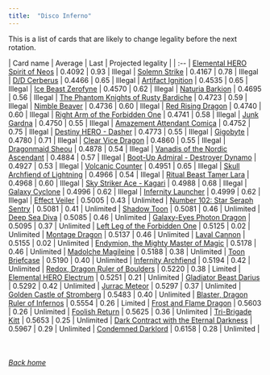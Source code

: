 ```yaml
---
title:  "Disco Inferno"
---
```


This is a list of cards that are likely to change legality before the next rotation.

| Card name | Average | Last | Projected legality |
| :-- |
[Elemental HERO Spirit of Neos](https://db.ygoprodeck.com/card/?search=Elemental%20HERO%20Spirit%20of%20Neos) | 0.4092 | 0.93 | Illegal |
[Solemn Strike](https://db.ygoprodeck.com/card/?search=Solemn%20Strike) | 0.4167 | 0.78 | Illegal |
[D/D Cerberus](https://db.ygoprodeck.com/card/?search=D/D%20Cerberus) | 0.4466 | 0.65 | Illegal |
[Artifact Ignition](https://db.ygoprodeck.com/card/?search=Artifact%20Ignition) | 0.4535 | 0.65 | Illegal |
[Ice Beast Zerofyne](https://db.ygoprodeck.com/card/?search=Ice%20Beast%20Zerofyne) | 0.4570 | 0.62 | Illegal |
[Naturia Barkion](https://db.ygoprodeck.com/card/?search=Naturia%20Barkion) | 0.4695 | 0.56 | Illegal |
[The Phantom Knights of Rusty Bardiche](https://db.ygoprodeck.com/card/?search=The%20Phantom%20Knights%20of%20Rusty%20Bardiche) | 0.4723 | 0.59 | Illegal |
[Nimble Beaver](https://db.ygoprodeck.com/card/?search=Nimble%20Beaver) | 0.4736 | 0.60 | Illegal |
[Red Rising Dragon](https://db.ygoprodeck.com/card/?search=Red%20Rising%20Dragon) | 0.4740 | 0.60 | Illegal |
[Right Arm of the Forbidden One](https://db.ygoprodeck.com/card/?search=Right%20Arm%20of%20the%20Forbidden%20One) | 0.4741 | 0.58 | Illegal |
[Junk Gardna](https://db.ygoprodeck.com/card/?search=Junk%20Gardna) | 0.4750 | 0.55 | Illegal |
[Amazement Attendant Comica](https://db.ygoprodeck.com/card/?search=Amazement%20Attendant%20Comica) | 0.4752 | 0.75 | Illegal |
[Destiny HERO - Dasher](https://db.ygoprodeck.com/card/?search=Destiny%20HERO%20-%20Dasher) | 0.4773 | 0.55 | Illegal |
[Gigobyte](https://db.ygoprodeck.com/card/?search=Gigobyte) | 0.4780 | 0.71 | Illegal |
[Clear Vice Dragon](https://db.ygoprodeck.com/card/?search=Clear%20Vice%20Dragon) | 0.4860 | 0.55 | Illegal |
[Dragonmaid Sheou](https://db.ygoprodeck.com/card/?search=Dragonmaid%20Sheou) | 0.4878 | 0.54 | Illegal |
[Vanadis of the Nordic Ascendant](https://db.ygoprodeck.com/card/?search=Vanadis%20of%20the%20Nordic%20Ascendant) | 0.4884 | 0.57 | Illegal |
[Boot-Up Admiral - Destroyer Dynamo](https://db.ygoprodeck.com/card/?search=Boot-Up%20Admiral%20-%20Destroyer%20Dynamo) | 0.4927 | 0.53 | Illegal |
[Volcanic Counter](https://db.ygoprodeck.com/card/?search=Volcanic%20Counter) | 0.4951 | 0.65 | Illegal |
[Skull Archfiend of Lightning](https://db.ygoprodeck.com/card/?search=Skull%20Archfiend%20of%20Lightning) | 0.4966 | 0.54 | Illegal |
[Ritual Beast Tamer Lara](https://db.ygoprodeck.com/card/?search=Ritual%20Beast%20Tamer%20Lara) | 0.4968 | 0.60 | Illegal |
[Sky Striker Ace - Kagari](https://db.ygoprodeck.com/card/?search=Sky%20Striker%20Ace%20-%20Kagari) | 0.4988 | 0.68 | Illegal |
[Galaxy Cyclone](https://db.ygoprodeck.com/card/?search=Galaxy%20Cyclone) | 0.4996 | 0.62 | Illegal |
[Infernity Launcher](https://db.ygoprodeck.com/card/?search=Infernity%20Launcher) | 0.4999 | 0.62 | Illegal |
[Effect Veiler](https://db.ygoprodeck.com/card/?search=Effect%20Veiler) | 0.5005 | 0.43 | Unlimited |
[Number 102: Star Seraph Sentry](https://db.ygoprodeck.com/card/?search=Number%20102:%20Star%20Seraph%20Sentry) | 0.5081 | 0.41 | Unlimited |
[Shadow Toon](https://db.ygoprodeck.com/card/?search=Shadow%20Toon) | 0.5081 | 0.46 | Unlimited |
[Deep Sea Diva](https://db.ygoprodeck.com/card/?search=Deep%20Sea%20Diva) | 0.5085 | 0.46 | Unlimited |
[Galaxy-Eyes Photon Dragon](https://db.ygoprodeck.com/card/?search=Galaxy-Eyes%20Photon%20Dragon) | 0.5095 | 0.37 | Unlimited |
[Left Leg of the Forbidden One](https://db.ygoprodeck.com/card/?search=Left%20Leg%20of%20the%20Forbidden%20One) | 0.5125 | 0.02 | Unlimited |
[Montage Dragon](https://db.ygoprodeck.com/card/?search=Montage%20Dragon) | 0.5137 | 0.46 | Unlimited |
[Laval Cannon](https://db.ygoprodeck.com/card/?search=Laval%20Cannon) | 0.5155 | 0.02 | Unlimited |
[Endymion, the Mighty Master of Magic](https://db.ygoprodeck.com/card/?search=Endymion,%20the%20Mighty%20Master%20of%20Magic) | 0.5178 | 0.46 | Unlimited |
[Madolche Magileine](https://db.ygoprodeck.com/card/?search=Madolche%20Magileine) | 0.5188 | 0.38 | Unlimited |
[Toon Briefcase](https://db.ygoprodeck.com/card/?search=Toon%20Briefcase) | 0.5190 | 0.40 | Unlimited |
[Infernity Archfiend](https://db.ygoprodeck.com/card/?search=Infernity%20Archfiend) | 0.5194 | 0.42 | Unlimited |
[Redox, Dragon Ruler of Boulders](https://db.ygoprodeck.com/card/?search=Redox,%20Dragon%20Ruler%20of%20Boulders) | 0.5220 | 0.38 | Limited |
[Elemental HERO Electrum](https://db.ygoprodeck.com/card/?search=Elemental%20HERO%20Electrum) | 0.5251 | 0.21 | Unlimited |
[Gladiator Beast Darius](https://db.ygoprodeck.com/card/?search=Gladiator%20Beast%20Darius) | 0.5292 | 0.42 | Unlimited |
[Jurrac Meteor](https://db.ygoprodeck.com/card/?search=Jurrac%20Meteor) | 0.5297 | 0.37 | Unlimited |
[Golden Castle of Stromberg](https://db.ygoprodeck.com/card/?search=Golden%20Castle%20of%20Stromberg) | 0.5483 | 0.40 | Unlimited |
[Blaster, Dragon Ruler of Infernos](https://db.ygoprodeck.com/card/?search=Blaster,%20Dragon%20Ruler%20of%20Infernos) | 0.5554 | 0.26 | Limited |
[Frost and Flame Dragon](https://db.ygoprodeck.com/card/?search=Frost%20and%20Flame%20Dragon) | 0.5603 | 0.26 | Unlimited |
[Foolish Return](https://db.ygoprodeck.com/card/?search=Foolish%20Return) | 0.5625 | 0.36 | Unlimited |
[Tri-Brigade Kitt](https://db.ygoprodeck.com/card/?search=Tri-Brigade%20Kitt) | 0.5653 | 0.25 | Unlimited |
[Dark Contract with the Eternal Darkness](https://db.ygoprodeck.com/card/?search=Dark%20Contract%20with%20the%20Eternal%20Darkness) | 0.5967 | 0.29 | Unlimited |
[Condemned Darklord](https://db.ygoprodeck.com/card/?search=Condemned%20Darklord) | 0.6158 | 0.28 | Unlimited |

<br>

###### [Back home](index)